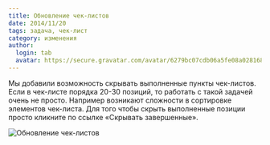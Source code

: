 ```yaml
---
title: Обновление чек-листов
date: 2014/11/20
tags: задача, чек-лист
category: изменения
author:
  login: tab
  avatar: https://secure.gravatar.com/avatar/6279bc07cdb06a5fe08a02816887d4d0.jpg
---
```


Мы добавили возможность скрывать выполненные пункты чек-листов. Если в чек-листе порядка 20-30 позиций, то работать с такой задачей
очень не просто. Например возникают сложности в сортировке элементов чек-листа. Для того чтобы скрыть выполненные позиции просто кликните
по ссылке «Скрывать завершенные».

![Обновление чек-листов](https://cloud.helpdeskapp.ru/files/1154/850-524/freelancer-show-issue.png)
